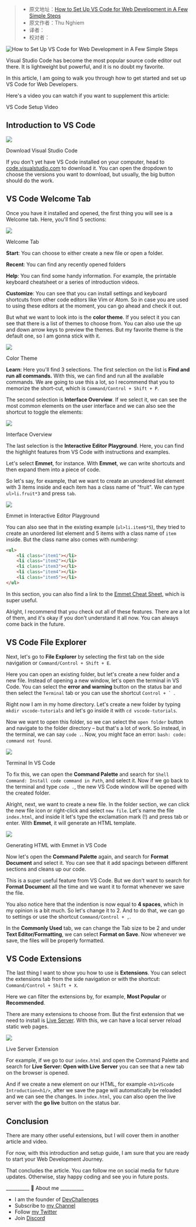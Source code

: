 > -   原文地址：[How to Set Up VS Code for Web Development in A Few Simple Steps](https://www.freecodecamp.org/news/how-to-set-up-vs-code-for-web-development/)
> -   原文作者：Thu Nghiem
> -   译者：
> -   校对者：


![How to Set Up VS Code for Web Development in A Few Simple Steps](https://www.freecodecamp.org/news/content/images/size/w2000/2021/01/ep11-vscode-1.jpg)

Visual Studio Code has become the most popular source code editor out there. It is lightweight but powerful, and it is no doubt my favorite.

In this article, I am going to walk you through how to get started and set up VS Code for Web Developers.  
  
Here's a video you can watch if you want to supplement this article:

VS Code Setup Video

## Introduction to VS Code

![](https://www.freecodecamp.org/news/content/images/2021/01/Screenshot-2021-01-20-at-17.22.57.png)

Download Visual Studio Code

If you don't yet have VS Code installed on your computer, head to  [code.visualstudio.com][1]  to download it. You can open the dropdown to choose the versions you want to download, but usually, the big button should do the work.

## VS Code Welcome Tab

Once you have it installed and opened, the first thing you will see is a Welcome tab. Here, you'll find 5 sections:

![](https://www.freecodecamp.org/news/content/images/2021/01/Screenshot-2021-01-20-at-17.26.12.png)

Welcome Tab

**Start**: You can choose to either create a new file or open a folder.

**Recent**: You can find any recently opened folders

**Help**: You can find some handy information. For example, the printable keyboard cheatsheet or a series of introduction videos.

**Customize**: You can see that you can install settings and keyboard shortcuts from other code editors like Vim or Atom. So in case you are used to using these editors at the moment, you can go ahead and check it out.

But what we want to look into is the  **color theme**. If you select it you can see that there is a list of themes to choose from. You can also use the up and down arrow keys to preview the themes. But my favorite theme is the default one, so I am gonna stick with it.

![](https://www.freecodecamp.org/news/content/images/2021/01/Screenshot-2021-01-20-at-17.59.13.png)

Color Theme

**Learn**: Here you'll find 3 selections. The first selection on the list is  **Find and run all commands.**  With this, we can find and run all the available commands. We are going to use this a lot, so I recommend that you to memorize the short-cut, which is  `Command/Control + Shift + P`.

The second selection is  **Interface Overview**. If we select it, we can see the most common elements on the user interface and we can also see the shortcut to toggle the elements:

![](https://www.freecodecamp.org/news/content/images/2021/01/Screenshot-2021-01-20-at-17.30.16.png)

Interface Overview

The last selection is the  **Interactive Editor Playground**. Here, you can find the highlight features from VS Code with instructions and examples.

Let's select  **Emmet**, for instance. With  **Emmet**, we can write shortcuts and then expand them into a piece of code.

So let's say, for example, that we want to create an unordered list element with 3 items inside and each item has a class name of "fruit". We can type  `ul>li.fruit*3`  and press  `tab`.

![](https://www.freecodecamp.org/news/content/images/2021/01/emmet.gif)

Emmet in Interactive Editor Playground

You can also see that in the existing example (`ul>li.item$*5`), they tried to create an unordered list element and 5 items with a class name of  `item`  inside. But the class name also comes with  _numbering:_

```html
<ul>
    <li class="item1"></li>
    <li class="item2"></li>
    <li class="item3"></li>
    <li class="item4"></li>
    <li class="item5"></li>
</ul>
```

In this section, you can also find a link to the  [Emmet Cheat Sheet][2], which is super useful.

Alright, I recommend that you check out all of these features. There are a lot of them, and it's okay if you don't understand it all now. You can always come back in the future.

## VS Code File Explorer

Next, let's go to  **File Explorer**  by selecting the first tab on the side navigation or  `Command/Control + Shift + E`.

Here you can open an existing folder, but let's create a new folder and a new file. Instead of opening a new window, let's open the terminal in VS Code. You can select the  **error and warning**  button on the status bar and then select the  `Terminal`  tab or you can use the shortcut ``Control + ` ``.

Right now I am in my home directory. Let's create a new folder by typing  `mkdir vscode-tutorials`  and let's go inside it with  `cd vscode-tutorials`.

Now we want to open this folder, so we can select the  `open folder`  button and navigate to the folder directory – but that's a lot of work. So instead, in the terminal, we can say  `code .`. Now, you might face an error:  `bash: code: command not found`.

![](https://www.freecodecamp.org/news/content/images/2021/01/Screenshot-2021-01-20-at-17.52.42.png)

Terminal In VS Code

To fix this, we can open the  **Command Palette**  and search for  `Shell Command: Install code command in Path`, and select it. Now if we go back to the terminal and type  `code .`, the new VS Code window will be opened with the created folder.

Alright, next, we want to create a new file. In the folder section, we can click the new file icon or right-click and select  `new file`. Let's name the file  `index.html`, and inside it let's type the exclamation mark (!) and press tab or enter. With  **Emmet**, it will generate an HTML template.

![](https://www.freecodecamp.org/news/content/images/2021/01/Screenshot-2021-01-20-at-17.55.20.png)

Generating HTML with Emmet in VS Code

Now let's open the  **Command Palette**  again, and search for  **Format Document**  and select it. You can see that it add spacings between different sections and cleans up our code.

This is a super useful feature from VS Code. But we don't want to search for  **Format Documen**t all the time and we want it to format whenever we save the file.

You also notice here that the indention is now equal to  **4 spaces**, which in my opinion is a bit much. So let's change it to 2. And to do that, we can go to settings or use the shortcut `Command/Control + ,`.

In the  **Commonly Used**  tab, we can change the Tab size to be 2 and under  **Text Editor/Formatting**, we can select  **Format on Save**. Now whenever we save, the files will be properly formatted.

## VS Code Extensions

The last thing I want to show you how to use is  **Extensions**. You can select the extensions tab from the side navigation or with the shortcut:  `Command/Control + Shift + X`.

Here we can filter the extensions by, for example,  **Most Popular**  or  **Recommended**.

There are many extensions to choose from. But the first extension that we need to install is  [Live Server][3]. With this, we can have a local server reload static web pages.

![](https://www.freecodecamp.org/news/content/images/2021/01/Screenshot-2021-01-20-at-17.56.38.png)

Live Server Extension

For example, if we go to our  `index.html`  and open the Command Palette and search for  **Live Server: Open with Live Server**  you can see that a new tab on the browser is opened.

And if we create a new element on our HTML, for example  `<h1>VScode Introduction<h1/>`, after we save the page will automatically be reloaded and we can see the changes. In  `index.html`, you can also open the live server with the  **go live**  button on the status bar.

## Conclusion

There are many other useful extensions, but I will cover them in another article and video.

For now, with this introduction and setup guide, I am sure that you are ready to start your Web Development Journey.

That concludes the article. You can follow me on social media for future updates. Otherwise, stay happy coding and see you in future posts.  
  
\_\_\_\_\_\_\_\_\_\_ 🐣 About me \_\_\_\_\_\_\_\_\_\_

-   I am the founder of  [DevChallenges][4]
-   Subscribe to  [my Channel][5]
-   Follow  [my Twitter][6]
-   Join  [Discord][7]

[1]: https://code.visualstudio.com/
[2]: https://docs.emmet.io/cheat-sheet/
[3]: https://marketplace.visualstudio.com/items?itemName=ritwickdey.LiveServer
[4]: https://devchallenges.io/
[5]: https://www.youtube.com/c/thunghiem
[6]: https://twitter.com/thunghiemdinh
[7]: https://discord.com/invite/3R6vFeM
